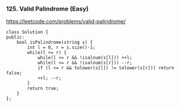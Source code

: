 ### 125. Valid Palindrome (Easy)

https://leetcode.com/problems/valid-palindrome/

```
class Solution {
public:
    bool isPalindrome(string s) {
        int l = 0, r = s.size()-1;
        while(l <= r) {
            while(l <= r && !isalnum(s[l])) ++l;
            while(l <= r && !isalnum(s[r])) --r;
            if (l <= r && tolower(s[l]) != tolower(s[r])) return false;
            ++l; --r;
        }
        return true;
    }
};
```

